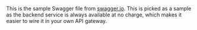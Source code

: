 This is the sample Swagger file from [swagger.io](http://swagger.io). This is picked as a sample as the backend service is always available at no charge, which makes it easier to wire it in your own API gateway.
